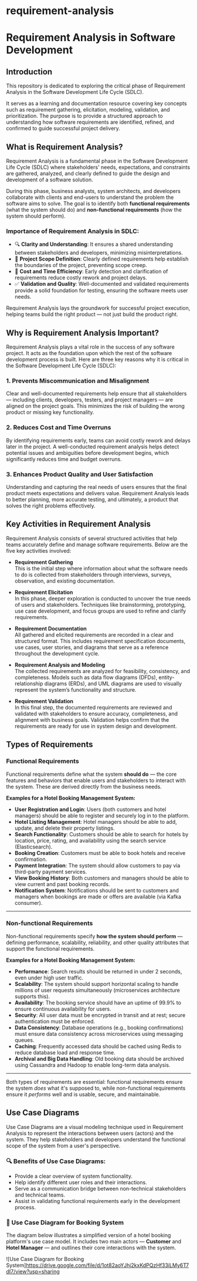 # requirement-analysis
# Requirement Analysis in Software Development

## Introduction

This repository is dedicated to exploring the critical phase of Requirement Analysis in the Software Development Life Cycle (SDLC). 

It serves as a learning and documentation resource covering key concepts such as requirement gathering, elicitation, modeling, validation, and prioritization. The purpose is to provide a structured approach to understanding how software requirements are identified, refined, and confirmed to guide successful project delivery.
## What is Requirement Analysis?

Requirement Analysis is a fundamental phase in the Software Development Life Cycle (SDLC) where stakeholders' needs, expectations, and constraints are gathered, analyzed, and clearly defined to guide the design and development of a software solution.

During this phase, business analysts, system architects, and developers collaborate with clients and end-users to understand the problem the software aims to solve. The goal is to identify both **functional requirements** (what the system should do) and **non-functional requirements** (how the system should perform).

### Importance of Requirement Analysis in SDLC:

- 🔍 **Clarity and Understanding**: It ensures a shared understanding between stakeholders and developers, minimizing misinterpretations.
- 🎯 **Project Scope Definition**: Clearly defined requirements help establish the boundaries of the project, preventing scope creep.
- 💸 **Cost and Time Efficiency**: Early detection and clarification of requirements reduce costly rework and project delays.
- ✅ **Validation and Quality**: Well-documented and validated requirements provide a solid foundation for testing, ensuring the software meets user needs.

Requirement Analysis lays the groundwork for successful project execution, helping teams build the right product — not just build the product right.
## Why is Requirement Analysis Important?

Requirement Analysis plays a vital role in the success of any software project. It acts as the foundation upon which the rest of the software development process is built. Here are three key reasons why it is critical in the Software Development Life Cycle (SDLC):

### 1. Prevents Miscommunication and Misalignment
Clear and well-documented requirements help ensure that all stakeholders — including clients, developers, testers, and project managers — are aligned on the project goals. This minimizes the risk of building the wrong product or missing key functionality.

### 2. Reduces Cost and Time Overruns
By identifying requirements early, teams can avoid costly rework and delays later in the project. A well-conducted requirement analysis helps detect potential issues and ambiguities before development begins, which significantly reduces time and budget overruns.

### 3. Enhances Product Quality and User Satisfaction
Understanding and capturing the real needs of users ensures that the final product meets expectations and delivers value. Requirement Analysis leads to better planning, more accurate testing, and ultimately, a product that solves the right problems effectively.
## Key Activities in Requirement Analysis

Requirement Analysis consists of several structured activities that help teams accurately define and manage software requirements. Below are the five key activities involved:

- **Requirement Gathering**  
  This is the initial step where information about what the software needs to do is collected from stakeholders through interviews, surveys, observation, and existing documentation.

- **Requirement Elicitation**  
  In this phase, deeper exploration is conducted to uncover the true needs of users and stakeholders. Techniques like brainstorming, prototyping, use case development, and focus groups are used to refine and clarify requirements.

- **Requirement Documentation**  
  All gathered and elicited requirements are recorded in a clear and structured format. This includes requirement specification documents, use cases, user stories, and diagrams that serve as a reference throughout the development cycle.

- **Requirement Analysis and Modeling**  
  The collected requirements are analyzed for feasibility, consistency, and completeness. Models such as data flow diagrams (DFDs), entity-relationship diagrams (ERDs), and UML diagrams are used to visually represent the system’s functionality and structure.

- **Requirement Validation**  
  In this final step, the documented requirements are reviewed and validated with stakeholders to ensure accuracy, completeness, and alignment with business goals. Validation helps confirm that the requirements are ready for use in system design and development.
## Types of Requirements

### Functional Requirements

Functional requirements define what the system **should do** — the core features and behaviors that enable users and stakeholders to interact with the system. These are derived directly from the business needs.

**Examples for a Hotel Booking Management System:**

- **User Registration and Login**: Users (both customers and hotel managers) should be able to register and securely log in to the platform.
- **Hotel Listing Management**: Hotel managers should be able to add, update, and delete their property listings.
- **Search Functionality**: Customers should be able to search for hotels by location, price, rating, and availability using the search service (Elasticsearch).
- **Booking Creation**: Customers must be able to book hotels and receive confirmation.
- **Payment Integration**: The system should allow customers to pay via third-party payment services.
- **View Booking History**: Both customers and managers should be able to view current and past booking records.
- **Notification System**: Notifications should be sent to customers and managers when bookings are made or offers are available (via Kafka consumer).

---

### Non-functional Requirements

Non-functional requirements specify **how the system should perform** — defining performance, scalability, reliability, and other quality attributes that support the functional requirements.

**Examples for a Hotel Booking Management System:**

- **Performance**: Search results should be returned in under 2 seconds, even under high user traffic.
- **Scalability**: The system should support horizontal scaling to handle millions of user requests simultaneously (microservices architecture supports this).
- **Availability**: The booking service should have an uptime of 99.9% to ensure continuous availability for users.
- **Security**: All user data must be encrypted in transit and at rest; secure authentication must be enforced.
- **Data Consistency**: Database operations (e.g., booking confirmations) must ensure data consistency across microservices using messaging queues.
- **Caching**: Frequently accessed data should be cached using Redis to reduce database load and response time.
- **Archival and Big Data Handling**: Old booking data should be archived using Cassandra and Hadoop to enable long-term data analysis.

---

Both types of requirements are essential: functional requirements ensure the system *does* what it's supposed to, while non-functional requirements ensure it *performs* well and is usable, secure, and maintainable.
## Use Case Diagrams

Use Case Diagrams are a visual modeling technique used in Requirement Analysis to represent the interactions between users (actors) and the system. They help stakeholders and developers understand the functional scope of the system from a user's perspective.

### 🔍 Benefits of Use Case Diagrams:
- Provide a clear overview of system functionality.
- Help identify different user roles and their interactions.
- Serve as a communication bridge between non-technical stakeholders and technical teams.
- Assist in validating functional requirements early in the development process.

### 🏨 Use Case Diagram for Booking System

The diagram below illustrates a simplified version of a hotel booking platform's use case model. It includes two main actors — **Customer** and **Hotel Manager** — and outlines their core interactions with the system.

![Use Case Diagram for Booking System]https://drive.google.com/file/d/1ot82aoYJhj2kxKdPQzHf33iLMy6T7dI7/view?usp=sharing

